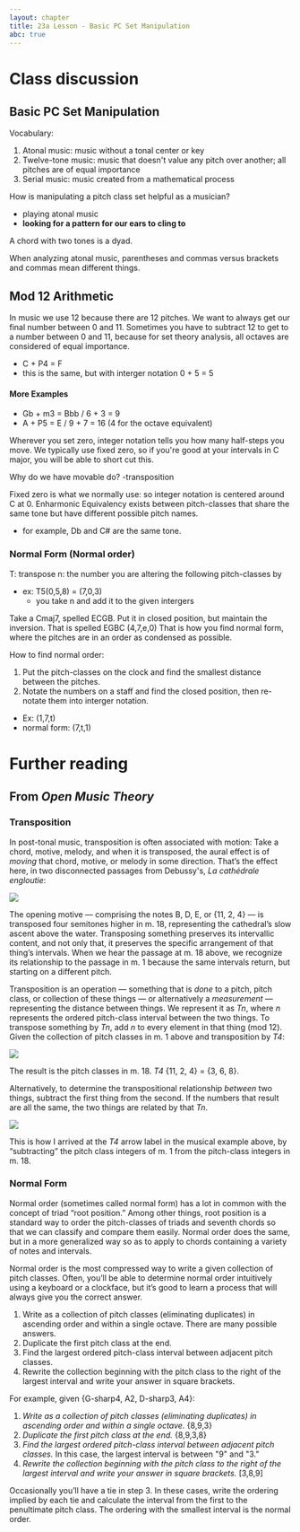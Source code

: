 ```yaml
---
layout: chapter
title: 23a Lesson - Basic PC Set Manipulation
abc: true
---
```


# Class discussion
## Basic PC Set Manipulation

Vocabulary:
1. Atonal music: music without a tonal center or key
2. Twelve-tone music: music that doesn't value any pitch over another; all pitches are of equal importance
3. Serial music: music created from a mathematical process

How is manipulating a pitch class set helpful as a musician?
- playing atonal music
- **looking for a pattern for our ears to cling to**

A chord with two tones is a dyad. 

When analyzing atonal music, parentheses and commas versus brackets and commas mean different things. 

## Mod 12 Arithmetic
In music we use 12 because there are 12 pitches.
We want to always get our final number between 0 and 11. 
Sometimes you have to subtract 12 to get to a number between 0 and 11, because for set theory analysis, all octaves are considered of equal importance.
- C + P4 = F
- this is the same, but with interger notation 0 + 5 = 5

#### More Examples
- Gb + m3 = Bbb / 6 + 3 = 9
- A + P5 = E / 9 + 7 = 16 (4 for the octave equivalent)

Wherever you set zero, integer notation tells you how many half-steps you move. 
We typically use fixed zero, so if you're good at your intervals in C major, you will be able to short cut this.

Why do we have movable do?
-transposition

Fixed zero is what we normally use: so integer notation is centered around C at 0. 
Enharmonic Equivalency exists between pitch-classes that share the same tone but have different possible pitch names.
- for example, Db and C# are the same tone. 

### Normal Form (Normal order)
T: transpose
n: the number you are altering the following pitch-classes by
- ex: T5(0,5,8) = (7,0,3)
  - you take n and add it to the given intergers
  
Take a Cmaj7, spelled ECGB. 
Put it in closed position, but maintain the inversion. 
That is spelled EGBC (4,7,e,0)
That is how you find normal form, where the pitches are in an order as condensed as possible.

How to find normal order:
 1. Put the pitch-classes on the clock and find the smallest distance between the pitches.
 2. Notate the numbers on a staff and find the closed position, then re-notate them into interger notation. 
  - Ex: (1,7,t)
  - normal form: (7,t,1)

# Further reading

## From *Open Music Theory*

### Transposition

In post-tonal music, transposition is often associated with motion: Take a chord, motive, melody, and when it is transposed, the aural effect is of *moving* that chord, motive, or melody in some direction. That’s the effect here, in two disconnected passages from Debussy's, *La cathédrale engloutie*:

[![](/images/postTonal/transposition.png)](/images/postTonal/transposition.png)

The opening motive — comprising the notes B, D, E, or {11, 2, 4} — is transposed four semitones higher in m. 18, representing the cathedral’s slow ascent above the water. Transposing something preserves its intervallic content, and not only that, it preserves the specific arrangement of that thing’s intervals. When we hear the passage at m. 18 above, we recognize its relationship to the passage in m. 1 because the same intervals return, but starting on a different pitch.

Transposition is an operation — something that is *done* to a pitch, pitch class, or collection of these things — or alternatively a *measurement* — representing the distance between things. We represent it as *Tn*, where *n* represents the ordered pitch-class interval between the two things. To transpose something by *Tn*, add *n* to every element in that thing (mod 12). Given the collection of pitch classes in m. 1 above and transposition by *T4*:

[![](/images/postTonal/t4.png)](/images/postTonal/t4.png)

The result is the pitch classes in m. 18. *T4* {11, 2, 4} = {3, 6, 8}.

Alternatively, to determine the transpositional relationship *between* two things, subtract the first thing from the second. If the numbers that result are all the same, the two things are related by that *Tn*.

[![](/images/postTonal/t4Measurement.png)](/images/postTonal/t4Measurement.png)

This is how I arrived at the *T4* arrow label in the musical example above, by “subtracting” the pitch class integers of m. 1 from the pitch-class integers in m. 18.

### Normal Form

Normal order (sometimes called normal form) has a lot in common with the concept of triad “root position.” Among other things, root position is a standard way to order the pitch-classes of triads and seventh chords so that we can classify and compare them easily. Normal order does the same, but in a more generalized way so as to apply to chords containing a variety of notes and intervals.

Normal order is the most compressed way to write a given collection of pitch classes. Often, you’ll be able to determine normal order intuitively using a keyboard or a clockface, but it’s good to learn a process that will always give you the correct answer.

1. Write as a collection of pitch classes (eliminating duplicates) in ascending order and within a single octave. There are many possible answers.
2. Duplicate the first pitch class at the end. 
3. Find the largest ordered pitch-class interval between adjacent pitch classes.
4. Rewrite the collection beginning with the pitch class to the right of the largest interval and write your answer in square brackets.

For example, given {G-sharp4, A2, D-sharp3, A4}:

1. *Write as a collection of pitch classes (eliminating duplicates) in ascending order and within a single octave.* {8,9,3}
2. *Duplicate the first pitch class at the end.* {8,9,3,8}
3. *Find the largest ordered pitch-class interval between adjacent pitch classes.* In this case, the largest interval is between "9" and "3."
4. *Rewrite the collection beginning with the pitch class to the right of the largest interval and write your answer in square brackets.* [3,8,9]

Occasionally you’ll have a tie in step 3. In these cases, write the ordering implied by each tie and calculate the interval from the first to the penultimate pitch class. The ordering with the smallest interval is the normal order.
